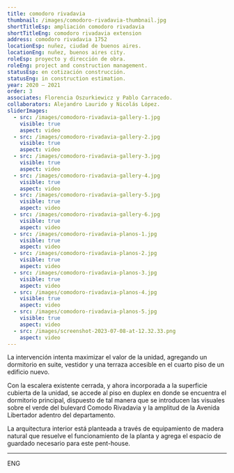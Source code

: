 ```yaml
---
title: comodoro rivadavia
thumbnail: /images/comodoro-rivadavia-thumbnail.jpg
shortTitleEsp: ampliación comodoro rivadavia
shortTitleEng: comodoro rivadavia extension
address: comodoro rivadavia 1752
locationEsp: nuñez, ciudad de buenos aires.
locationEng: nuñez, buenos aires city.
roleEsp: proyecto y dirección de obra.
roleEng: project and construction management.
statusEsp: en cotización construcción.
statusEng: in construction estimation.
year: 2020 – 2021
order: 3
associates: Florencia Oszurkiewicz y Pablo Carracedo.
collaborators: Alejandro Laurido y Nicolás López.
sliderImages:
  - src: /images/comodoro-rivadavia-gallery-1.jpg
    visible: true
    aspect: video
  - src: /images/comodoro-rivadavia-gallery-2.jpg
    visible: true
    aspect: video
  - src: /images/comodoro-rivadavia-gallery-3.jpg
    visible: true
    aspect: video
  - src: /images/comodoro-rivadavia-gallery-4.jpg
    visible: true
    aspect: video
  - src: /images/comodoro-rivadavia-gallery-5.jpg
    visible: true
    aspect: video
  - src: /images/comodoro-rivadavia-gallery-6.jpg
    visible: true
    aspect: video
  - src: /images/comodoro-rivadavia-planos-1.jpg
    visible: true
    aspect: video
  - src: /images/comodoro-rivadavia-planos-2.jpg
    visible: true
    aspect: video
  - src: /images/comodoro-rivadavia-planos-3.jpg
    visible: true
    aspect: video
  - src: /images/comodoro-rivadavia-planos-4.jpg
    visible: true
    aspect: video
  - src: /images/comodoro-rivadavia-planos-5.jpg
    visible: true
    aspect: video
  - src: /images/screenshot-2023-07-08-at-12.32.33.png
    aspect: video
---
```


La intervención intenta maximizar el valor de la unidad, agregando un dormitorio en suite, vestidor y una terraza accesible en el cuarto piso de un edificio nuevo.

Con la escalera existente cerrada, y ahora incorporada a la superficie cubierta de la unidad, se accede al piso en duplex en donde se encuentra el dormitorio principal, dispuesto de tal manera que se introducen las visuales sobre el verde del bulevard Comodo Rivadavia y la amplitud de la Avenida Libertador adentro del departamento. 

La arquitectura interior está planteada a través de equipamiento de madera natural que resuelve el funcionamiento de la planta y agrega el espacio de guardado necesario para este pent-house.

----

ENG